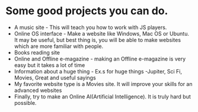# Some good projects you can do.

- A music site - This will teach you how to work with JS players.
- Online OS interface - Make a website like Windows, Mac OS or Ubuntu. It may be useful, but best thing is, you will be able to make websites which are more familiar with people.
- Books reading site
- Online and Offline e-magazine - making an Offline e-magazine is very easy but it takes a lot of time
- Information about a huge thing - Ex.s for huge things -Jupiter, Sci Fi, Movies, Great and useful sayings
- My favorite website type is a Movies site. It will improve your skills for an advanced websites
- Finally, try to make an Online AI(Artificial Intelligence). It is truly hard but possible.
